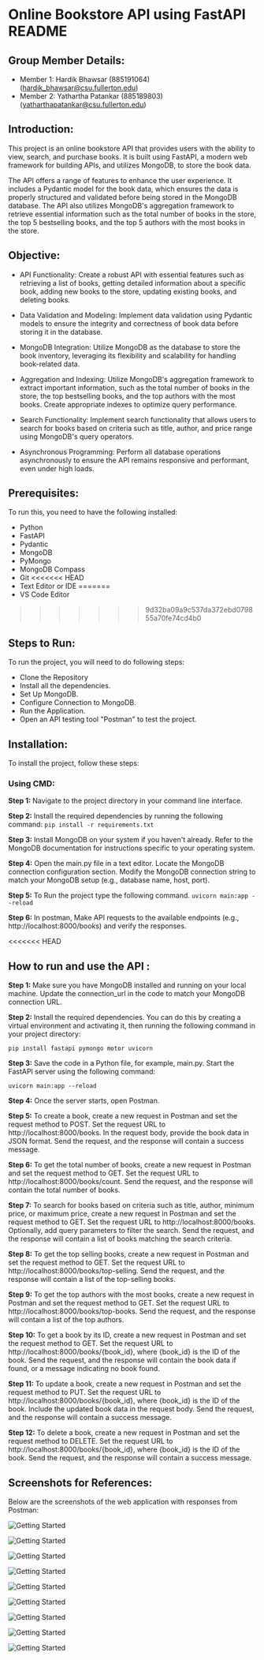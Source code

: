 # **Online Bookstore API using FastAPI README**

## **Group Member Details:**
- Member 1: Hardik Bhawsar (885191064) (hardik_bhawsar@csu.fullerton.edu)
- Member 2: Yathartha Patankar (885189803) (yatharthapatankar@csu.fullerton.edu)

## **Introduction:**
This project is an online bookstore API that provides users with the ability to view, search, and purchase books. It is built using FastAPI, a modern web framework for building APIs, and utilizes MongoDB, to store the book data.

The API offers a range of features to enhance the user experience. It includes a Pydantic model for the book data, which ensures the data is properly structured and validated before being stored in the MongoDB database. The API also utilizes MongoDB's aggregation framework to retrieve essential information such as the total number of books in the store, the top 5 bestselling books, and the top 5 authors with the most books in the store.

## **Objective:**
- API Functionality: Create a robust API with essential features such as retrieving a list of books, getting detailed information about a specific book, adding new books to the store, updating existing books, and deleting books.

- Data Validation and Modeling: Implement data validation using Pydantic models to ensure the integrity and correctness of book data before storing it in the database.

- MongoDB Integration: Utilize MongoDB as the database to store the book inventory, leveraging its flexibility and scalability for handling book-related data.

- Aggregation and Indexing: Utilize MongoDB's aggregation framework to extract important information, such as the total number of books in the store, the top bestselling books, and the top authors with the most books. Create appropriate indexes to optimize query performance.

- Search Functionality: Implement search functionality that allows users to search for books based on criteria such as title, author, and price range using MongoDB's query operators.

- Asynchronous Programming: Perform all database operations asynchronously to ensure the API remains responsive and performant, even under high loads.

## **Prerequisites:**
To run this, you need to have the following installed:
- Python
- FastAPI
- Pydantic
- MongoDB
- PyMongo
- MongoDB Compass
- Git
<<<<<<< HEAD
- Text Editor or IDE
=======
- VS Code Editor
>>>>>>> 9d32ba09a9c537da372ebd079855a70fe74cd4b0

## **Steps to Run:**
To run the project, you will need to do following steps:
- Clone the Repository 
- Install all the dependencies.
- Set Up MongoDB. 
- Configure Connection to MongoDB.
- Run the Application.
- Open an API testing tool "Postman" to test the project.

## **Installation:**
To install the project, follow these steps:

### **Using CMD:**
**Step 1:** Navigate to the project directory in your command line interface.

**Step 2:** Install the required dependencies by running the following command:
```pip install -r requirements.txt```

**Step 3:** Install MongoDB on your system if you haven't already. Refer to the MongoDB documentation for instructions specific to your operating system.

**Step 4:** Open the main.py file in a text editor. Locate the MongoDB connection configuration section. Modify the MongoDB connection string to match your MongoDB setup (e.g., database name, host, port).

**Step 5:** To Run the project type the following command.
```uvicorn main:app --reload```

**Step 6:** In postman, Make API requests to the available endpoints (e.g., http://localhost:8000/books) and verify the responses.

<<<<<<< HEAD
## **How to run and use the API :**

**Step 1:** Make sure you have MongoDB installed and running on your local machine. Update the connection_url in the code to match your MongoDB connection URL.

**Step 2:** Install the required dependencies. You can do this by creating a virtual environment and activating it, then running the following command in your project directory:

```pip install fastapi pymongo motor uvicorn```

**Step 3:** Save the code in a Python file, for example, main.py. Start the FastAPI server using the following command:

```uvicorn main:app --reload```

**Step 4:** Once the server starts, open Postman.

**Step 5:** To create a book, create a new request in Postman and set the request method to POST. Set the request URL to http://localhost:8000/books. In the request body, provide the book data in JSON format. Send the request, and the response will contain a success message.

**Step 6:** To get the total number of books, create a new request in Postman and set the request method to GET. Set the request URL to http://localhost:8000/books/count. Send the request, and the response will contain the total number of books.

**Step 7:** To search for books based on criteria such as title, author, minimum price, or maximum price, create a new request in Postman and set the request method to GET. Set the request URL to http://localhost:8000/books. Optionally, add query parameters to filter the search. Send the request, and the response will contain a list of books matching the search criteria.

**Step 8:** To get the top selling books, create a new request in Postman and set the request method to GET. Set the request URL to http://localhost:8000/books/top-selling. Send the request, and the response will contain a list of the top-selling books.

**Step 9:** To get the top authors with the most books, create a new request in Postman and set the request method to GET. Set the request URL to http://localhost:8000/books/top-books. Send the request, and the response will contain a list of the top authors.

**Step 10:** To get a book by its ID, create a new request in Postman and set the request method to GET. Set the request URL to http://localhost:8000/books/{book_id}, where {book_id} is the ID of the book. Send the request, and the response will contain the book data if found, or a message indicating no book found.

**Step 11:** To update a book, create a new request in Postman and set the request method to PUT. Set the request URL to http://localhost:8000/books/{book_id}, where {book_id} is the ID of the book. Include the updated book data in the request body. Send the request, and the response will contain a success message.

**Step 12:** To delete a book, create a new request in Postman and set the request method to DELETE. Set the request URL to http://localhost:8000/books/{book_id}, where {book_id} is the ID of the book. Send the request, and the response will contain a success message.

## **Screenshots for References:**
Below are the screenshots of the web application with responses from Postman:

![Getting Started](images/Screenshot4.png)

![Getting Started](images/Screenshot3.png)

![Getting Started](images/Screenshot5.png)

![Getting Started](images/Screenshot6.png)

![Getting Started](images/Screenshot7.png)

![Getting Started](images/Screenshot8.png)

![Getting Started](images/Screenshot9.png)

![Getting Started](images/Screenshot10.png)

![Getting Started](images/Screenshot11.png)



